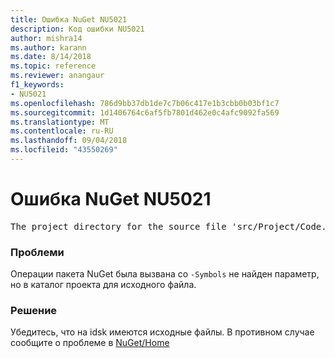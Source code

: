 ```yaml
---
title: Ошибка NuGet NU5021
description: Код ошибки NU5021
author: mishra14
ms.author: karann
ms.date: 8/14/2018
ms.topic: reference
ms.reviewer: anangaur
f1_keywords:
- NU5021
ms.openlocfilehash: 786d9bb37db1de7c7b06c417e1b3cbb0b03bf1c7
ms.sourcegitcommit: 1d1406764c6af5fb7801d462e0c4afc9092fa569
ms.translationtype: MT
ms.contentlocale: ru-RU
ms.lasthandoff: 09/04/2018
ms.locfileid: "43550269"
---
```

# <a name="nuget-error-nu5021"></a>Ошибка NuGet NU5021
<pre>The project directory for the source file 'src/Project/Code.cs' could not be found.</pre>

### <a name="issue"></a>Проблеми

Операции пакета NuGet была вызвана со `-Symbols` не найден параметр, но в каталог проекта для исходного файла.


### <a name="solution"></a>Решение

Убедитесь, что на idsk имеются исходные файлы. В противном случае сообщите о проблеме в [NuGet/Home](https://github.com/NuGet/Home/issues)

